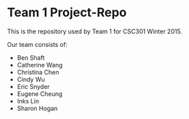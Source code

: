 Team 1 Project-Repo
===================

This is the repository used by Team 1 for CSC301 Winter 2015.

Our team consists of:
- Ben Shaft
- Catherine Wang
- Christina Chen
- Cindy Wu
- Eric Snyder
- Eugene Cheung
- Inks Lin
- Sharon Hogan
